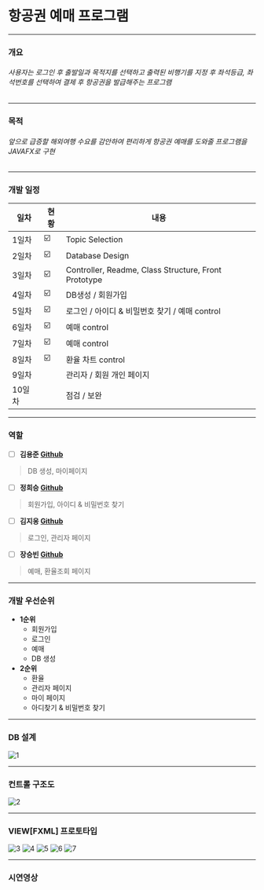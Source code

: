 # 항공권 예매 프로그램
* * *
### 개요
<h6>사용자는 로그인 후 출발일과 목적지를 선택하고 출력된 비행기를 지정 후 좌석등급, 좌석번호를 선택하여 결제 후 항공권을 발급해주는 프로그램</h6>

***

### 목적
<h6>앞으로 급증할 해외여행 수요를 감안하여 편리하게 항공권 예매를 도와줄 프로그램을 JAVAFX로 구현</h6>

* * *
### 개발 일정

| 일차 | 현황 | 내용 |
| ------ | --------- | ----------------------- |
| 1일차 | :ballot_box_with_check: | Topic Selection |
| 2일차 | :ballot_box_with_check: | Database Design |
| 3일차 | :ballot_box_with_check: | Controller, Readme, Class Structure, Front Prototype |
| 4일차 | :ballot_box_with_check: | DB생성 / 회원가입 |
| 5일차 | :ballot_box_with_check: | 로그인 / 아이디 & 비밀번호 찾기 / 예매 control |
| 6일차 | :ballot_box_with_check: | 예매 control |
| 7일차 | :ballot_box_with_check: | 예매 control |
| 8일차 | :ballot_box_with_check: | 환율 차트 control |
| 9일차 |  | 관리자 / 회원 개인 페이지 |
| 10일차|  | 점검 / 보완 | 

***

### 역할

- [ ] __김용준 [Github](https://github.com/godoklife/JAVA_study)__
> DB 생성, 마이페이지 



- [ ] __정희승 [Github](https://github.com/Heeahn/Ezen_Web_A)__
> 회원가입, 아이디 & 비밀번호 찾기



- [ ] __김지웅 [Github](https://github.com/KimJiUng/java2)__
>로그인, 관리자 페이지



- [ ] __장승빈 [Github](https://github.com/JSB95/Academy)__
>예매, 환율조회 페이지

***

### 개발 우선순위
+ **1순위**
  - 회원가입
  - 로그인
  - 예매
  - DB 생성
+ **2순위**
  - 환율
  - 관리자 페이지
  - 마이 페이지
  - 아디찾기 & 비밀번호 찾기

***

### DB 설계

![1](https://user-images.githubusercontent.com/100548008/175924334-9aeb1065-3b45-4919-a665-f4855d70bc8d.jpg)

***

### 컨트롤 구조도

![2](https://user-images.githubusercontent.com/100548008/175924615-ade4ee1e-b4bb-4b40-9ebf-aa108a785333.jpg)

***

### VIEW[FXML] 프로토타입

![3](https://user-images.githubusercontent.com/100548008/175924658-378f6aca-af1c-45e5-b165-dfda5f3a7756.png)
![4](https://user-images.githubusercontent.com/100548008/175924659-51f7d824-d7d5-4ad7-b48e-8daada7e1b2f.png)
![5](https://user-images.githubusercontent.com/100548008/175924650-45472fd4-d82e-4d11-b42c-48cc86d76370.png)
![6](https://user-images.githubusercontent.com/100548008/175924653-dbad1aa5-7e4a-4901-b742-44c21432fa52.png)
![7](https://user-images.githubusercontent.com/100548008/175924657-db7714db-29e3-44b6-b6a2-0433197a3f80.png)



***

### 시연영상
